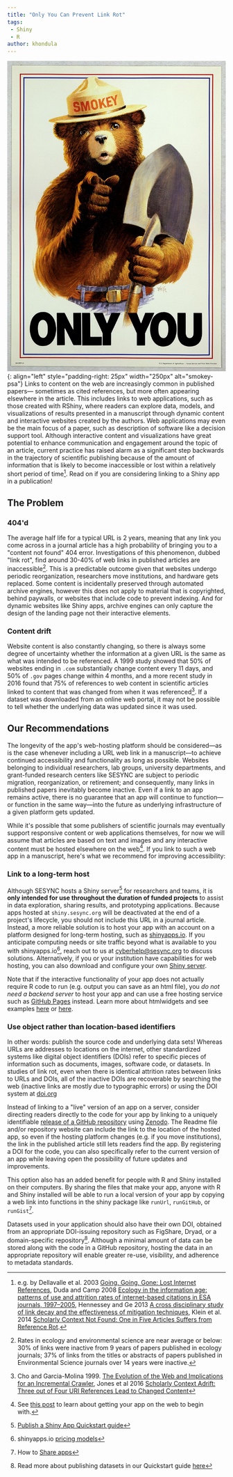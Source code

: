 ```yaml
---
title: "Only You Can Prevent Link Rot"
tags:
 - Shiny
 - R
author: khondula
---
```


![](/assets/images/only-you.jpg){: align="left" style="padding-right: 25px" width="250px" alt="smokey-psa"} Links to content on the web are increasingly common in published papers&mdash; sometimes as cited references, but more often appearing elsewhere in the article. This includes links to web applications, such as those created with RShiny, where readers can explore data, models, and visualizations of results presented in a manuscript through dynamic content and interactive websites created by the authors. Web applications may even be the main focus of a paper, such as description of software like a decision support tool. Although interactive content and visualizations have great potential to enhance communication and engagement around the topic of an article, current practice has raised alarm as a significant step backwards in the trajectory of scientific publishing because of the amount of information that is likely to become inaccessible or lost within a relatively short period of time[^1]. Read on if you are considering linking to a Shiny app in a publication!

## The Problem 

### 404'd

The average half life for a typical URL is 2 years, meaning that any link you come across in a journal article has a high probability of bringing you to a "content not found" 404 error. Investigations of this phenomenon, dubbed "link rot", find around 30-40% of web links in published articles are inaccessible[^2]. This is a predictable outcome given that websites undergo periodic reorganization, researchers move institutions, and hardware gets replaced. Some content is incidentally preserved through automated archive engines, however this does not apply to material that is copyrighted, behind paywalls, or websites that include code to prevent indexing. And for dynamic websites like Shiny apps, archive engines can only capture the design of the landing page not their interactive elements. 

### Content drift

Website content is also constantly changing, so there is always some degree of uncertainty whether the information at a given URL is the same as what was intended to be referenced. A 1999 study showed that 50% of websites ending in `.com` substantially change content every 11 days, and 50% of `.gov` pages change within 4 months, and a more recent study in 2016 found that 75% of references to web content in scientific articles linked to content that was changed from when it was referenced[^3]. If a dataset was downloaded from an online web portal, it may not be possible to tell whether the underlying data was updated since it was used.    

## Our Recommendations

The longevity of the app's web-hosting platform should be considered&mdash;as is the case whenever including a URL web link in a manuscript&mdash;to achieve continued accessibility and functionality as long as possible. Websites belonging to individual researchers, lab groups, university departments, and grant-funded research centers like SESYNC are subject to periodic migration, reorganization, or retirement; and consequently, many links in published papers inevitably become inactive. Even if a link to an app remains active, there is no guarantee that an app will continue to function&mdash;or function in the same way&mdash;into the future as underlying infrastructure of a given platform gets updated.

While it's possible that some publishers of scientific journals may eventually support responsive content or web applications themselves, for now we will assume that articles are based on text and images and any interactive content must be hosted elsewhere on the web[^4]. If you link to such a web app in a manuscript, here's what we recommend for improving accessibility:

### Link to a long-term host

Although SESYNC hosts a Shiny server[^5] for researchers and teams, it is **only intended for use throughout the duration of funded projects** to assist in data exploration, sharing results, and prototyping applications. Because apps hosted at `shiny.sesync.org` will be deactivated at the end of a project's lifecycle, you should not include this URL in a journal article. Instead, a more reliable solution is to host your app with an account on a platform designed for long-term hosting, such as [shinyapps.io](https://docs.rstudio.com/shinyapps.io/). If you anticipate computing needs or site traffic beyond what is available to you with shinyapps.io[^6], reach out to us at [cyberhelp@sesync.org](mailto:cyberhelp@sesync.org) to discuss solutions. Alternatively, if you or your institution have capabilities for web hosting, you can also download and configure your own [Shiny server](https://github.com/rstudio/shiny-server/blob/master/README.md). 

Note that if the interactive functionality of your app does not actually require R code to run (e.g. output you can save as an html file), you *do not need a backend server* to host your app and can use a free hosting service such as [GitHub Pages](https://pages.github.com/) instead. Learn more about htmlwidgets and see examples [here](https://bookdown.org/yihui/rmarkdown/html-widgets.html) or [here](http://www.htmlwidgets.org/showcase_leaflet.html). 

### Use object rather than location-based identifiers

In other words: publish the source code and underlying data sets! Whereas URLs are addresses to locations on the internet, other standardized systems like digital object identifiers (DOIs) refer to specific pieces of information such as documents, images, software code, or datasets. In studies of link rot, even when there is identical attrition rates between links to URLs and DOIs, all of the inactive DOIs are recoverable by searching the web (inactive links are mostly due to typographic errors) or using the DOI system at [doi.org](https://www.doi.org/)

Instead of linking to a "live" version of an app on a server, consider directing readers directly to the code for your app by linking to a uniquely identifiable [release of a GitHub repository](https://cyberhelp.sesync.org/blog/shiny-sharing.html) using [Zenodo](https://guides.github.com/activities/citable-code/). The Readme file and/or repository website can include the link to the location of the hosted app, so even if the hosting platform changes (e.g. if you move institutions), the link in the published article still lets readers find the app. By registering a DOI for the code, you can also specifically refer to the current version of an app while leaving open the possibility of future updates and improvements. 

This option also has an added benefit for people with R and Shiny installed on their computers. By sharing the files that make your app, anyone with R and Shiny installed will be able to run a local version of your app by copying a web link into functions in the shiny package like `runUrl`, `runGitHub`, or `runGist`[^7].

Datasets used in your application should also have their own DOI, obtained from an appropriate DOI-issuing repository such as FigShare, Dryad, or a domain-specific repository[^8]. Although a minimal amount of data can be stored along with the code in a GitHub repository, hosting the data in an appropriate repository will enable greater re-use, visibility, and adherence to metadata standards. 

[^1]: e.g. by Dellavalle et al. 2003 [Going, Going, Gone: Lost Internet References](https://doi.org/10.1126/science.1088234), Duda and Camp 2008 [Ecology in the information age: patterns of use and attrition rates of internet-based citations in ESA journals, 1997–2005](https://www.jstor.org/stable/20440844), Hennessey and Ge 2013 [A cross disciplinary study of link decay and the effectiveness of mitigation techniques](https://dx.doi.org/10.1186%2F1471-2105-14-S14-S5), Klein et al. 2014 [Scholarly Context Not Found: One in Five Articles Suffers from Reference Rot](https://doi.org/10.1371/journal.pone.0115253).
[^2]: Rates in ecology and environmental science are near average or below: 30% of links were inactive from 9 years of papers published in ecology journals; 37% of links from the titles or abstracts of papers published in Environmental Science journals over 14 years were inactive.
[^3]: Cho and Garcia-Molina 1999. [The Evolution of the Web and Implications for an Incremental Crawler](http://ilpubs.stanford.edu:8090/376/1/1999-22.pdf), Jones et al 2016 [Scholarly Context Adrift: Three out of Four URI References Lead to Changed Content](https://doi.org/10.1371/journal.pone.0171057)
[^4]: See [this post](https://cyberhelp.sesync.org/blog/shiny-sharing.html) to learn about getting your app on the web to begin with.
[^5]: [Publish a Shiny App Quickstart guide](https://cyberhelp.sesync.org/quickstart/how-do-i-publish-a-shiny-app-on-the-sesync-server.html)
[^6]: shinyapps.io [pricing models](https://www.shinyapps.io/#pricing)
[^7]: How to [Share apps](https://shiny.rstudio.com/tutorial/written-tutorial/lesson7/)
[^8]: Read more about publishing datasets in our Quickstart guide [here](https://cyberhelp.sesync.org/quickstart/sharing-data-products.html)

